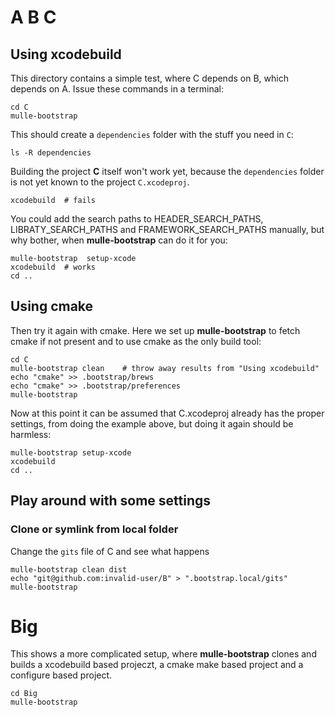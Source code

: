 # A B C

## Using xcodebuild

This directory contains a simple test, where C depends on B, which depends on A.
Issue these commands in a terminal:

```
cd C
mulle-bootstrap
```

This should create a `dependencies` folder with the stuff you need in `C`:

```console
ls -R dependencies
```

Building the project **C** itself won't work yet, because the `dependencies` folder is not yet known to the project `C.xcodeproj`.

```console
xcodebuild  # fails
```

You could add the search paths to HEADER_SEARCH_PATHS, LIBRATY_SEARCH_PATHS and FRAMEWORK_SEARCH_PATHS manually, but why bother, when **mulle-bootstrap** can do it for you:

```console
mulle-bootstrap  setup-xcode
xcodebuild  # works
cd ..
```

## Using cmake

Then try it again with cmake. Here we set up **mulle-bootstrap** to fetch cmake if not present and to use cmake as the only build tool:

```console
cd C
mulle-bootstrap clean    # throw away results from "Using xcodebuild"
echo "cmake" >> .bootstrap/brews
echo "cmake" >> .bootstrap/preferences
mulle-bootstrap
```

Now at this point it can be assumed that C.xcodeproj already has the proper settings, from doing the example above, but doing it again should be harmless:

```console
mulle-bootstrap setup-xcode
xcodebuild
cd ..
```

## Play around with some settings


### Clone or symlink from local folder

Change the `gits` file of C and see what happens

```console
mulle-bootstrap clean dist
echo "git@github.com:invalid-user/B" > ".bootstrap.local/gits"
mulle-bootstrap
```

# Big

This shows a more complicated setup, where **mulle-bootstrap** clones and builds a xcodebuild based projeczt, a cmake make based project and a configure based project.

```console
cd Big
mulle-bootstrap
```

